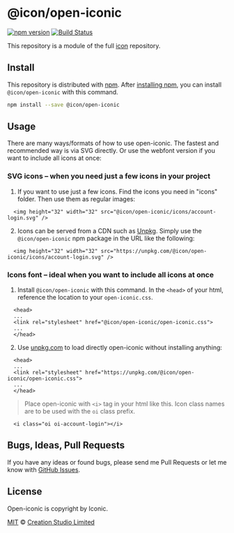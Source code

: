 # @icon/open-iconic

[![npm version](https://img.shields.io/npm/v/@icon/open-iconic.svg)](https://www.npmjs.org/package/@icon/open-iconic)
[![Build Status](https://travis-ci.org/icon/icon.svg?branch=master)](https://travis-ci.org/icon/icon)

This repository is a module of the full [icon][icon] repository.

## Install

This repository is distributed with [npm]. After [installing npm][install-npm], you can install `@icon/open-iconic` with this command.

```bash
npm install --save @icon/open-iconic
```

## Usage

There are many ways/formats of how to use open-iconic. The fastest and recommended way is via SVG directly. Or use the webfont version if you want to include all icons at once:

### SVG icons – when you need just a few icons in your project

  1. If you want to use just a few icons. Find the icons you need in "icons" folder. Then use them as regular images:

```
  <img height="32" width="32" src="@icon/open-iconic/icons/account-login.svg" />
```

  2. Icons can be served from a CDN such as [Unpkg][Unpkg]. Simply use the `@icon/open-iconic` npm package in the URL like the following:

```
  <img height="32" width="32" src="https://unpkg.com/@icon/open-iconic/icons/account-login.svg" />
```

### Icons font – ideal when you want to include all icons at once

  1. Install `@icon/open-iconic` with this command. In the `<head>` of your html, reference the location to your `open-iconic.css`.

```
  <head>
  ...
  <link rel="stylesheet" href="@icon/open-iconic/open-iconic.css">
  ...
  </head>
```

  2. Use [unpkg.com][Unpkg] to load directly open-iconic without installing anything:

```
  <head>
  ...
  <link rel="stylesheet" href="https://unpkg.com/@icon/open-iconic/open-iconic.css">
  ...
  </head>
```

> Place open-iconic with `<i>` tag in your html like this. Icon class names are to be used with the `oi` class prefix.

```
  <i class="oi oi-account-login"></i>
```


## Bugs, Ideas, Pull Requests

If you have any ideas or found bugs, please send me Pull Requests or let me know with [GitHub Issues][github issues].

## License

Open-iconic is copyright by Iconic.

[MIT](./LICENSE) &copy; [Creation Studio Limited](https://creationstudio.com/)

[icon]: https://github.com/icon/icon
[docs]: http://icon.github.io/
[npm]: https://www.npmjs.com/
[install-npm]: https://docs.npmjs.com/getting-started/installing-node
[sass]: http://sass-lang.com/
[github issues]: https://github.com/thecreation/icons/issues
[Unpkg]: https://unpkg.com
